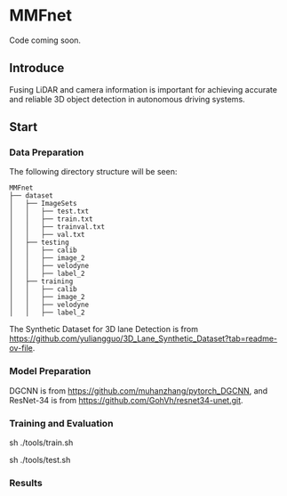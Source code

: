 # MMFnet
Code coming soon.
## Introduce
Fusing LiDAR and camera information is important for achieving accurate and reliable 3D object detection in autonomous driving systems.

## Start
### Data Preparation
The following directory structure will be seen:
```
MMFnet
├── dataset
│   ├── ImageSets
│   │   ├── test.txt
│   │   ├── train.txt
│   │   ├── trainval.txt
│   │   ├── val.txt
│   ├── testing
│   │   ├── calib
│   │   ├── image_2
│   │   ├── velodyne
│   │   ├── label_2
│   ├── training
│   │   ├── calib
│   │   ├── image_2
│   │   ├── velodyne
│   │   ├── label_2
```
The Synthetic Dataset for 3D lane Detection is from https://github.com/yuliangguo/3D_Lane_Synthetic_Dataset?tab=readme-ov-file.
### Model Preparation
DGCNN is from https://github.com/muhanzhang/pytorch_DGCNN, and ResNet-34 is from https://github.com/GohVh/resnet34-unet.git.
### Training and Evaluation
sh ./tools/train.sh

sh ./tools/test.sh

### Results
